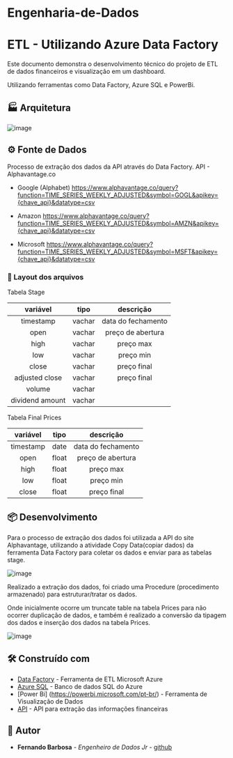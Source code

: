 # Engenharia-de-Dados

# ETL - Utilizando Azure Data Factory


Este documento demonstra o desenvolvimento técnico do projeto de ETL de dados financeiros e visualização em um dashboard.

Utilizando ferramentas como Data Factory, Azure SQL e PowerBi.

## 🏭 Arquitetura

![image](https://user-images.githubusercontent.com/116772002/219800668-ec682281-160b-4018-96fb-f133fc0f7023.png)


## ⚙️ Fonte de Dados

Processo de extração dos dados da API através do Data Factory.
API - Alphavantage.co

 - Google (Alphabet)
 https://www.alphavantage.co/query?function=TIME_SERIES_WEEKLY_ADJUSTED&symbol=GOGL&apikey={chave_api}&datatype=csv

 - Amazon
 https://www.alphavantage.co/query?function=TIME_SERIES_WEEKLY_ADJUSTED&symbol=AMZN&apikey={chave_api}&datatype=csv 
 
 - Microsoft
 https://www.alphavantage.co/query?function=TIME_SERIES_WEEKLY_ADJUSTED&symbol=MSFT&apikey={chave_api}&datatype=csv
 





### 🔩 Layout dos arquivos

Tabela Stage


|   **variável**  | **tipo** |    **descrição**   |
|:---------------:|:--------:|:------------------:|
|    timestamp    |   vachar | data do fechamento |
|       open      |   vachar |  preço de abertura |
|       high      |   vachar |     preço max      |
|       low       |   vachar |      preço min     |
|      close      |   vachar |     preço final    |
|  adjusted close |   vachar |     preço final    |
|      volume     |   vachar |                    |
| dividend amount |   vachar |                    |

Tabela Final Prices

|   **variável**  | **tipo** |    **descrição**   |
|:---------------:|:--------:|:------------------:|
|    timestamp    |   date   | data do fechamento |
|       open      |   float  |  preço de abertura |
|       high      |   float  |     preço max      |
|       low       |   float  |      preço min     |
|      close      |   float  |     preço final    |



## 📦 Desenvolvimento

Para o  processo de extração dos dados foi utilizada a API do site Alphavantage, utilizando a atividade Copy Data(copiar dados) da ferramenta Data Factory para coletar os dados e enviar para as tabelas stage.

![image](https://user-images.githubusercontent.com/116772002/219796008-66680b8b-3390-4b28-8b65-ded4d87eb20c.png)

Realizado a extração dos dados, foi criado uma Procedure (procedimento armazenado) para estruturar/tratar os dados.

Onde inicialmente ocorre um truncate table na tabela Prices para não ocorrer duplicação de dados, e também é realizado a conversão da tipagem dos dados e inserção dos dados na tabela Prices.

![image](https://user-images.githubusercontent.com/116772002/219801342-6cbf0cfd-ea6f-4986-acef-509afba46213.png)


## 🛠️ Construído com

* [Data Factory](https://azure.microsoft.com/pt-br/products/data-factory/) - Ferramenta de ETL Microsoft Azure
* [Azure SQL](https://azure.microsoft.com/pt-br/products/azure-sql/database) - Banco de dados SQL do Azure
* [Power Bi] (https://powerbi.microsoft.com/pt-br/) - Ferramenta de Visualização de Dados
* [API](https://www.alphavantage.com/) - API para extração das informações financeiras


## 🏃 Autor


* **Fernando Barbosa** - *Engenheiro de Dados Jr* - [github](https://github.com/FernandoBarbosaB)
